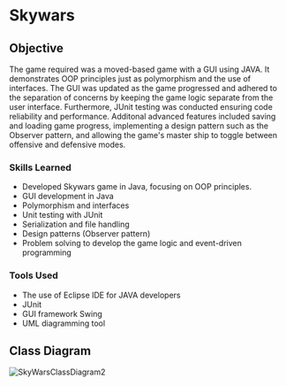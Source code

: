 # Skywars

## Objective
The game required was a moved-based game with a GUI using JAVA. It demonstrates OOP principles just as polymorphism and the use of interfaces. The GUI was updated as the game progressed and adhered to the separation of concerns by keeping the game logic separate from the user interface. Furthermore, JUnit testing was conducted ensuring code reliability and performance. Additonal advanced features included saving and loading game progress, implementing a design pattern such as the Observer pattern, and allowing the game's master ship to toggle between offensive and defensive modes.

### Skills Learned

-  Developed Skywars game in Java, focusing on OOP principles.
-  GUI development in Java
-  Polymorphism and interfaces
-  Unit testing with JUnit
-  Serialization and file handling
-  Design patterns (Observer pattern)
-  Problem solving to develop the game logic and event-driven programming

### Tools Used

- The use of Eclipse IDE for JAVA developers
- JUnit
- GUI framework Swing
- UML diagramming tool

## Class Diagram

![SkyWarsClassDiagram2](https://github.com/user-attachments/assets/86655250-34b2-4364-b60d-a7598123aaf8)

